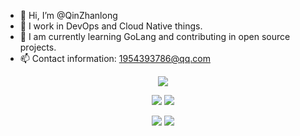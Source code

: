 - 👋 Hi, I’m @QinZhanlong
- 👀 I work in DevOps and Cloud Native things.
- 🌱 I am currently learning GoLang and contributing in open source projects.
- 📫 Contact information: 1954393786@qq.com

<!---
QinZhanlong/QinZhanlong is a ✨ special ✨ repository because its `README.md` (this file) appears on your GitHub profile.
You can click the Preview link to take a look at your changes.
--->
<div align="center">
 
![](https://github-profile-summary-cards.vercel.app/api/cards/profile-details?username=QinZhanlong&theme=transparent)
  
![](https://github-profile-summary-cards.vercel.app/api/cards/repos-per-language?username=QinZhanlong&theme=transparent)
![](https://github-profile-summary-cards.vercel.app/api/cards/most-commit-language?username=QinZhanlong&theme=transparent)

![](https://github-profile-summary-cards.vercel.app/api/cards/stats?username=QinZhanlong&theme=transparent) 
![](https://github-profile-summary-cards.vercel.app/api/cards/productive-time?username=QinZhanlong&theme=transparent&utcOffset=0)

</div>
